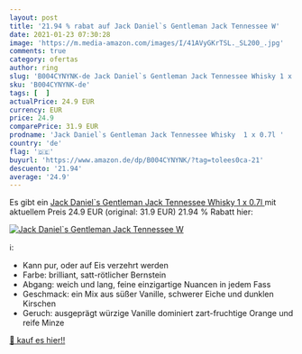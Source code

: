 ```yaml
---
layout: post
title: '21.94 % rabat auf Jack Daniel`s Gentleman Jack Tennessee W'
date: 2021-01-23 07:30:28
image: 'https://m.media-amazon.com/images/I/41AVyGKrTSL._SL200_.jpg'
comments: true
category: ofertas
author: ring
slug: 'B004CYNYNK-de Jack Daniel`s Gentleman Jack Tennessee Whisky 1 x 0.7l'
sku: 'B004CYNYNK-de'
tags: [  ]
actualPrice: 24.9 EUR
currency: EUR
price: 24.9
comparePrice: 31.9 EUR
prodname: 'Jack Daniel`s Gentleman Jack Tennessee Whisky  1 x 0.7l '
country: 'de'
flag: '🇩🇪'
buyurl: 'https://www.amazon.de/dp/B004CYNYNK/?tag=tolees0ca-21'
descuento: '21.94'
average: '24.9'
---
```


Es gibt ein [Jack Daniel`s Gentleman Jack Tennessee Whisky  1 x 0.7l ](https://www.amazon.de/dp/B004CYNYNK/?tag=tolees0ca-21) mit aktuellem Preis 24.9 EUR (original: 31.9 EUR) 21.94 % Rabatt hier:

[![Jack Daniel`s Gentleman Jack Tennessee W](https://m.media-amazon.com/images/I/41AVyGKrTSL._SL200_.jpg)](https://www.amazon.de/dp/B004CYNYNK/?tag=tolees0ca-21)

ℹ️:

- Kann pur, oder auf Eis verzehrt werden
- Farbe: brilliant, satt-rötlicher Bernstein
- Abgang: weich und lang, feine einzigartige Nuancen in jedem Fass
- Geschmack: ein Mix aus süßer Vanille, schwerer Eiche und dunklen Kirschen
- Geruch: ausgeprägt würzige Vanille dominiert zart-fruchtige Orange und reife Minze

[🛒 kauf es hier!!](https://www.amazon.de/dp/B004CYNYNK/?tag=tolees0ca-21)
